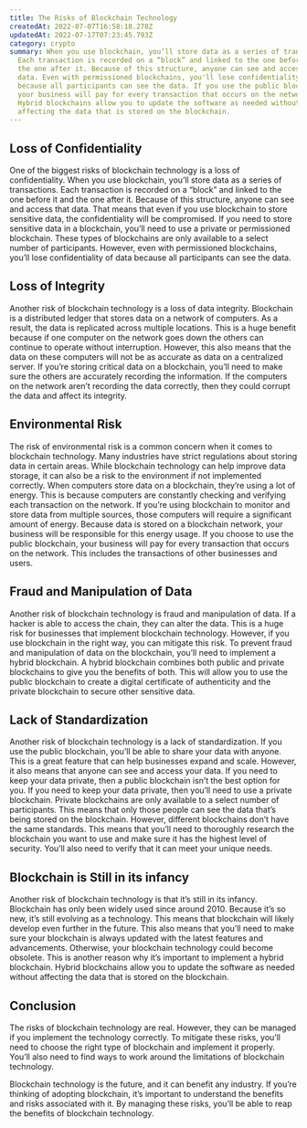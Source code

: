 ```yaml
---
title: The Risks of Blockchain Technology
createdAt: 2022-07-07T16:58:18.278Z
updatedAt: 2022-07-17T07:23:45.793Z
category: crypto
summary: When you use blockchain, you’ll store data as a series of transactions.
  Each transaction is recorded on a “block” and linked to the one before it and
  the one after it. Because of this structure, anyone can see and access that
  data. Even with permissioned blockchains, you'll lose confidentiality of data
  because all participants can see the data. If you use the public blockchain,
  your business will pay for every transaction that occurs on the network.
  Hybrid blockchains allow you to update the software as needed without
  affecting the data that is stored on the blockchain.
---
```


## Loss of Confidentiality

One of the biggest risks of blockchain technology is a loss of confidentiality. When you use blockchain, you’ll store data as a series of transactions. Each transaction is recorded on a “block” and linked to the one before it and the one after it. Because of this structure, anyone can see and access that data. That means that even if you use blockchain to store sensitive data, the confidentiality will be compromised.
If you need to store sensitive data in a blockchain, you’ll need to use a private or permissioned blockchain. These types of blockchains are only available to a select number of participants. However, even with permissioned blockchains, you’ll lose confidentiality of data because all participants can see the data.

## Loss of Integrity

Another risk of blockchain technology is a loss of data integrity. Blockchain is a distributed ledger that stores data on a network of computers. As a result, the data is replicated across multiple locations. This is a huge benefit because if one computer on the network goes down the others can continue to operate without interruption. However, this also means that the data on these computers will not be as accurate as data on a centralized server.
If you’re storing critical data on a blockchain, you’ll need to make sure the others are accurately recording the information. If the computers on the network aren’t recording the data correctly, then they could corrupt the data and affect its integrity.

## Environmental Risk

The risk of environmental risk is a common concern when it comes to blockchain technology. Many industries have strict regulations about storing data in certain areas. While blockchain technology can help improve data storage, it can also be a risk to the environment if not implemented correctly.
When computers store data on a blockchain, they’re using a lot of energy. This is because computers are constantly checking and verifying each transaction on the network. If you’re using blockchain to monitor and store data from multiple sources, those computers will require a significant amount of energy.
Because data is stored on a blockchain network, your business will be responsible for this energy usage. If you choose to use the public blockchain, your business will pay for every transaction that occurs on the network. This includes the transactions of other businesses and users.

## Fraud and Manipulation of Data

Another risk of blockchain technology is fraud and manipulation of data. If a hacker is able to access the chain, they can alter the data. This is a huge risk for businesses that implement blockchain technology. However, if you use blockchain in the right way, you can mitigate this risk.
To prevent fraud and manipulation of data on the blockchain, you’ll need to implement a hybrid blockchain. A hybrid blockchain combines both public and private blockchains to give you the benefits of both. This will allow you to use the public blockchain to create a digital certificate of authenticity and the private blockchain to secure other sensitive data.

## Lack of Standardization

Another risk of blockchain technology is a lack of standardization. If you use the public blockchain, you’ll be able to share your data with anyone. This is a great feature that can help businesses expand and scale. However, it also means that anyone can see and access your data. If you need to keep your data private, then a public blockchain isn’t the best option for you.
If you need to keep your data private, then you’ll need to use a private blockchain. Private blockchains are only available to a select number of participants. This means that only those people can see the data that’s being stored on the blockchain.
However, different blockchains don’t have the same standards. This means that you’ll need to thoroughly research the blockchain you want to use and make sure it has the highest level of security. You’ll also need to verify that it can meet your unique needs.

## Blockchain is Still in its infancy

Another risk of blockchain technology is that it’s still in its infancy. Blockchain has only been widely used since around 2010. Because it’s so new, it’s still evolving as a technology. This means that blockchain will likely develop even further in the future.
This also means that you’ll need to make sure your blockchain is always updated with the latest features and advancements. Otherwise, your blockchain technology could become obsolete.
This is another reason why it’s important to implement a hybrid blockchain. Hybrid blockchains allow you to update the software as needed without affecting the data that is stored on the blockchain.

## Conclusion

The risks of blockchain technology are real. However, they can be managed if you implement the technology correctly. To mitigate these risks, you’ll need to choose the right type of blockchain and implement it properly. You’ll also need to find ways to work around the limitations of blockchain technology.

Blockchain technology is the future, and it can benefit any industry. If you’re thinking of adopting blockchain, it’s important to understand the benefits and risks associated with it. By managing these risks, you’ll be able to reap the benefits of blockchain technology.
